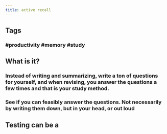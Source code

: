 ```yaml
---
title: active recall
---
```


## Tags
### #productivity #memory #study
## What is it?
### Instead of writing and summarizing, write a ton of questions for yourself, and when revising, you answer the questions a few times and that is your study method.
### See if you can feasibly answer the questions. Not necessarily by writing them down, but in your head, or out loud
## Testing can be a
